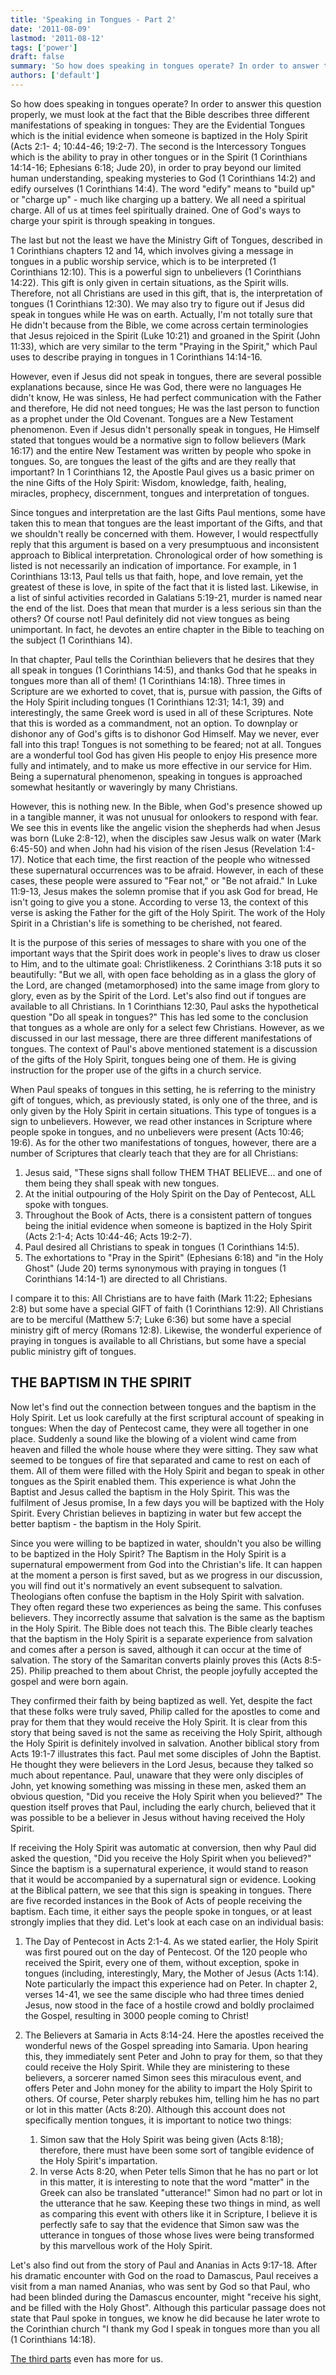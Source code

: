 ```yaml
---
title: 'Speaking in Tongues - Part 2'
date: '2011-08-09'
lastmod: '2011-08-12'
tags: ['power']
draft: false
summary: 'So how does speaking in tongues operate? In order to answer this question properly, we must look at the fact that the Bible describes three different manifestations of speaking in tongues...'
authors: ['default']
---
```


So how does speaking in tongues operate? In order to answer this question properly, we must look at the fact that the Bible describes three different manifestations of speaking in tongues: They are the Evidential Tongues which is the initial evidence when someone is baptized in the Holy Spirit (Acts 2:1- 4; 10:44-46; 19:2-7). The second is the Intercessory Tongues which is the ability to pray in other tongues or in the Spirit (1 Corinthians 14:14-16; Ephesians 6:18; Jude 20), in order to pray beyond our limited human understanding, speaking mysteries to God (1 Corinthians 14:2) and edify ourselves (1 Corinthians 14:4). The word "edify" means to "build up" or "charge up" - much like charging up a battery. We all need a spiritual charge. All of us at times feel spiritually drained. One of God's ways to charge your spirit is through speaking in tongues.

The last but not the least we have the Ministry Gift of Tongues, described in 1 Corinthians chapters 12 and 14, which involves giving a message in tongues in a public worship service, which is to be interpreted (1 Corinthians 12:10). This is a powerful sign to unbelievers (1 Corinthians 14:22). This gift is only given in certain situations, as the Spirit wills. Therefore, not all Christians are used in this gift, that is, the interpretation of tongues (1 Corinthians 12:30). We may also try to figure out if Jesus did speak in tongues while He was on earth. Actually, I'm not totally sure that He didn't because from the Bible, we come across certain terminologies that Jesus rejoiced in the Spirit (Luke 10:21) and groaned in the Spirit (John 11:33), which are very similar to the term "Praying in the Spirit," which Paul uses to describe praying in tongues in 1 Corinthians 14:14-16.

However, even if Jesus did not speak in tongues, there are several possible explanations because, since He was God, there were no languages He didn't know, He was sinless, He had perfect communication with the Father and therefore, He did not need tongues; He was the last person to function as a prophet under the Old Covenant. Tongues are a New Testament phenomenon. Even if Jesus didn't personally speak in tongues, He Himself stated that tongues would be a normative sign to follow believers (Mark 16:17) and the entire New Testament was written by people who spoke in tongues. So, are tongues the least of the gifts and are they really that important? In 1 Corinthians 12, the Apostle Paul gives us a basic primer on the nine Gifts of the Holy Spirit: Wisdom, knowledge, faith, healing, miracles, prophecy, discernment, tongues and interpretation of tongues.

Since tongues and interpretation are the last Gifts Paul mentions, some have taken this to mean that tongues are the least important of the Gifts, and that we shouldn't really be concerned with them. However, I would respectfully reply that this argument is based on a very presumptuous and inconsistent approach to Biblical interpretation. Chronological order of how something is listed is not necessarily an indication of importance. For example, in 1 Corinthians 13:13, Paul tells us that faith, hope, and love remain, yet the greatest of these is love, in spite of the fact that it is listed last. Likewise, in a list of sinful activities recorded in Galatians 5:19-21, murder is named near the end of the list. Does that mean that murder is a less serious sin than the others? Of course not! Paul definitely did not view tongues as being unimportant. In fact, he devotes an entire chapter in the Bible to teaching on the subject (1 Corinthians 14).

In that chapter, Paul tells the Corinthian believers that he desires that they all speak in tongues (1 Corinthians 14:5), and thanks God that he speaks in tongues more than all of them! (1 Corinthians 14:18). Three times in Scripture are we exhorted to covet, that is, pursue with passion, the Gifts of the Holy Spirit including tongues (1 Corinthians 12:31; 14:1, 39) and interestingly, the same Greek word is used in all of these Scriptures. Note that this is worded as a commandment, not an option. To downplay or dishonor any of God's gifts is to dishonor God Himself. May we never, ever fall into this trap! Tongues is not something to be feared; not at all. Tongues are a wonderful tool God has given His people to enjoy His presence more fully and intimately, and to make us more effective in our service for Him. Being a supernatural phenomenon, speaking in tongues is approached somewhat hesitantly or waveringly by many Christians.

However, this is nothing new. In the Bible, when God's presence showed up in a tangible manner, it was not unusual for onlookers to respond with fear. We see this in events like the angelic vision the shepherds had when Jesus was born (Luke 2:8-12), when the disciples saw Jesus walk on water (Mark 6:45-50) and when John had his vision of the risen Jesus (Revelation 1:4-17). Notice that each time, the first reaction of the people who witnessed these supernatural occurrences was to be afraid. However, in each of these cases, these people were assured to "Fear not," or "Be not afraid." In Luke 11:9-13, Jesus makes the solemn promise that if you ask God for bread, He isn't going to give you a stone. According to verse 13, the context of this verse is asking the Father for the gift of the Holy Spirit. The work of the Holy Spirit in a Christian's life is something to be cherished, not feared.

It is the purpose of this series of messages to share with you one of the important ways that the Spirit does work in people's lives to draw us closer to Him, and to the ultimate goal: Christlikeness. 2 Corinthians 3:18 puts it so beautifully: "But we all, with open face beholding as in a glass the glory of the Lord, are changed (metamorphosed) into the same image from glory to glory, even as by the Spirit of the Lord. Let's also find out if tongues are available to all Christians. In 1 Corinthians 12:30, Paul asks the hypothetical question "Do all speak in tongues?" This has led some to the conclusion that tongues as a whole are only for a select few Christians. However, as we discussed in our last message, there are three different manifestations of tongues. The context of Paul's above mentioned statement is a discussion of the gifts of the Holy Spirit, tongues being one of them. He is giving instruction for the proper use of the gifts in a church service.

When Paul speaks of tongues in this setting, he is referring to the ministry gift of tongues, which, as previously stated, is only one of the three, and is only given by the Holy Spirit in certain situations. This type of tongues is a sign to unbelievers. However, we read other instances in Scripture where people spoke in tongues, and no unbelievers were present (Acts 10:46; 19:6). As for the other two manifestations of tongues, however, there are a number of Scriptures that clearly teach that they are for all Christians:

1. Jesus said, "These signs shall follow THEM THAT BELIEVE... and one of them being they shall speak with new tongues.
2. At the initial outpouring of the Holy Spirit on the Day of Pentecost, ALL spoke with tongues.
3. Throughout the Book of Acts, there is a consistent pattern of tongues being the initial evidence when someone is baptized in the Holy Spirit (Acts 2:1-4; Acts 10:44-46; Acts 19:2-7).
4. Paul desired all Christians to speak in tongues (1 Corinthians 14:5).
5. The exhortations to "Pray in the Spirit" (Ephesians 6:18) and "in the Holy Ghost" (Jude 20) terms synonymous with praying in tongues (1 Corinthians 14:14-1) are directed to all Christians.

I compare it to this: All Christians are to have faith (Mark 11:22; Ephesians 2:8) but some have a special GIFT of faith (1 Corinthians 12:9). All Christians are to be merciful (Matthew 5:7; Luke 6:36) but some have a special ministry gift of mercy (Romans 12:8). Likewise, the wonderful experience of praying in tongues is available to all Christians, but some have a special public ministry gift of tongues.

## THE BAPTISM IN THE SPIRIT

Now let's find out the connection between tongues and the baptism in the Holy Spirit. Let us look carefully at the first scriptural account of speaking in tongues: When the day of Pentecost came, they were all together in one place. Suddenly a sound like the blowing of a violent wind came from heaven and filled the whole house where they were sitting. They saw what seemed to be tongues of fire that separated and came to rest on each of them. All of them were filled with the Holy Spirit and began to speak in other tongues as the Spirit enabled them. This experience is what John the Baptist and Jesus called the baptism in the Holy Spirit. This was the fulfilment of Jesus promise, In a few days you will be baptized with the Holy Spirit. Every Christian believes in baptizing in water but few accept the better baptism - the baptism in the Holy Spirit.

Since you were willing to be baptized in water, shouldn't you also be willing to be baptized in the Holy Spirit? The Baptism in the Holy Spirit is a supernatural empowerment from God into the Christian's life. It can happen at the moment a person is first saved, but as we progress in our discussion, you will find out it's normatively an event subsequent to salvation. Theologians often confuse the baptism in the Holy Spirit with salvation. They often regard these two experiences as being the same. This confuses believers. They incorrectly assume that salvation is the same as the baptism in the Holy Spirit. The Bible does not teach this. The Bible clearly teaches that the baptism in the Holy Spirit is a separate experience from salvation and comes after a person is saved, although it can occur at the time of salvation. The story of the Samaritan converts plainly proves this (Acts 8:5-25). Philip preached to them about Christ, the people joyfully accepted the gospel and were born again.

They confirmed their faith by being baptized as well. Yet, despite the fact that these folks were truly saved, Philip called for the apostles to come and pray for them that they would receive the Holy Spirit. It is clear from this story that being saved is not the same as receiving the Holy Spirit, although the Holy Spirit is definitely involved in salvation. Another biblical story from Acts 19:1-7 illustrates this fact. Paul met some disciples of John the Baptist. He thought they were believers in the Lord Jesus, because they talked so much about repentance. Paul, unaware that they were only disciples of John, yet knowing something was missing in these men, asked them an obvious question, "Did you receive the Holy Spirit when you believed?" The question itself proves that Paul, including the early church, believed that it was possible to be a believer in Jesus without having received the Holy Spirit.

If receiving the Holy Spirit was automatic at conversion, then why Paul did asked the question, "Did you receive the Holy Spirit when you believed?" Since the baptism is a supernatural experience, it would stand to reason that it would be accompanied by a supernatural sign or evidence. Looking at the Biblical pattern, we see that this sign is speaking in tongues. There are five recorded instances in the Book of Acts of people receiving the baptism. Each time, it either says the people spoke in tongues, or at least strongly implies that they did. Let's look at each case on an individual basis:

1. The Day of Pentecost in Acts 2:1-4. As we stated earlier, the Holy Spirit was first poured out on the day of Pentecost. Of the 120 people who received the Spirit, every one of them, without exception, spoke in tongues (including, interestingly, Mary, the Mother of Jesus (Acts 1:14). Note particularly the impact this experience had on Peter. In chapter 2, verses 14-41, we see the same disciple who had three times denied Jesus, now stood in the face of a hostile crowd and boldly proclaimed the Gospel, resulting in 3000 people coming to Christ!
  
2. The Believers at Samaria in Acts 8:14-24. Here the apostles received the wonderful news of the Gospel spreading into Samaria. Upon hearing this, they immediately sent Peter and John to pray for them, so that they could receive the Holy Spirit. While they are ministering to these believers, a sorcerer named Simon sees this miraculous event, and offers Peter and John money for the ability to impart the Holy Spirit to others. Of course, Peter sharply rebukes him, telling him he has no part or lot in this matter (Acts 8:20). Although this account does not specifically mention tongues, it is important to notice two things:
    1. Simon saw that the Holy Spirit was being given (Acts 8:18); therefore, there must have been some sort of tangible evidence of the Holy Spirit's impartation.
    2. In verse Acts 8:20, when Peter tells Simon that he has no part or lot in this matter, it is interesting to note that the word "matter" in the Greek can also be translated "utterance!" Simon had no part or lot in the utterance that he saw. Keeping these two things in mind, as well as comparing this event with others like it in Scripture, I believe it is perfectly safe to say that the evidence that Simon saw was the utterance in tongues of those whose lives were being transformed by this marvellous work of the Holy Spirit.

Let's also find out from the story of Paul and Ananias in Acts 9:17-18. After his dramatic encounter with God on the road to Damascus, Paul receives a visit from a man named Ananias, who was sent by God so that Paul, who had been blinded during the Damascus encounter, might "receive his sight, and be filled with the Holy Ghost". Although this particular passage does not state that Paul spoke in tongues, we know he did because he later wrote to the Corinthian church "I thank my God I speak in tongues more than you all (1 Corinthians 14:18).

[The third parts](https://www.rhemafromgod.com/speaking-in-tongues-part-3 "Speaking in Tonuges part 3") even has more for us.
